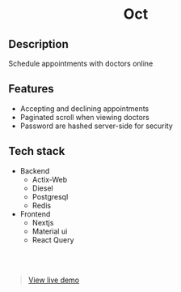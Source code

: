 <h1 align=center href="http://34.130.125.198:3000">Oct</h1>

## Description
Schedule appointments with doctors online

## Features
- Accepting and declining appointments
- Paginated scroll when viewing doctors 
- Password are hashed server-side for security

## Tech stack
- Backend
    - Actix-Web
    - Diesel
    - Postgresql
    - Redis
- Frontend
    - Nextjs
    - Material ui
    - React Query

<br></br>
> [View live demo](http://34.130.125.198:3000)